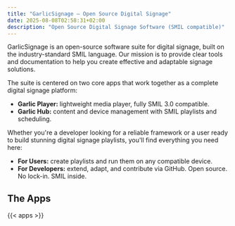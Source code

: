 ```yaml
---
title: "GarlicSignage – Open Source Digital Signage"
date: 2025-08-08T02:58:31+02:00
description: "Open Source Digital Signage Software (SMIL compatible)"
---
```


GarlicSignage is an open-source software suite for digital signage, built on the industry-standard SMIL language. Our mission is to provide clear tools and documentation to help you create effective and adaptable signage solutions.

The suite is centered on two core apps that work together as a complete digital signage platform:

- **Garlic Player:** lightweight media player, fully SMIL 3.0 compatible.
- **Garlic Hub:** content and device management with SMIL playlists and scheduling.

Whether you're a developer looking for a reliable framework or a user ready to build stunning digital signage playlists, you'll find everything you need here:

- **For Users:** create playlists and run them on any compatible device.
- **For Developers:** extend, adapt, and contribute via GitHub.
    Open source. No lock-in. SMIL inside.

## The Apps

{{< apps >}}